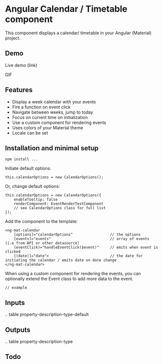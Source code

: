# Angular Calendar / Timetable component

This component displays a calendar/ timetable in your Angular (Material) project. 

## Demo

Live demo (link)

GIF

## Features
- Display a week calendar with your events
- Fire a function on event click
- Navigate between weeks, jump to today
- Focus on current time on initialization
- Use a custom component for rendering events
- Uses colors of your Material theme
- Locale can be set

## Installation and minimal setup

```
npm install ...
```

Initiate default options:
```
this.calendarOptions = new CalendarOptions();
```

Or, change default options:
```
this.calendarOptions = new CalendarOptions({
    enableTooltip: false
    renderComponent: EventRenderTestComponent
    // see CalendarOptions class for full list
});

```

Add the component to the template:

```
<ng-mat-calendar
    [options]="calendarOptions"                 // the options
    [events]="events"                           // array of events (i.e from API or other datasource)
    (eventClick)="handleEventClick($event)"     // emits when event is clicked
    [(date)]="date">                            // the date for initiating the calendar / emits date on date change
</ng-mat-calendar>
```

When using a custom component for rendering the events, you can optionally extend the Event class to add more data to the event.

```
// example
```

## Inputs

.. table
property-description-type-default

## Outputs

.. table
property-description-type

## Todo

